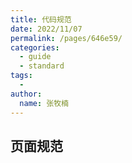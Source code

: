 ```yaml
---
title: 代码规范
date: 2022/11/07
permalink: /pages/646e59/
categories: 
  - guide
  - standard
tags: 
  - 
author: 
  name: 张牧楠
---
```

## 页面规范

